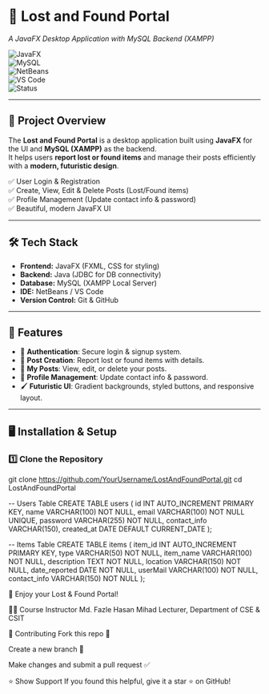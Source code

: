 # 🎯 Lost and Found Portal  
_A JavaFX Desktop Application with MySQL Backend (XAMPP)_  

![JavaFX](https://img.shields.io/badge/JavaFX-UI-blue?style=for-the-badge&logo=java)  
![MySQL](https://img.shields.io/badge/MySQL-Database-orange?style=for-the-badge&logo=mysql)  
![NetBeans](https://img.shields.io/badge/NetBeans-IDE-blue?style=for-the-badge&logo=apachenetbeanside)  
![VS Code](https://img.shields.io/badge/VSCode-Editor-blue?style=for-the-badge&logo=visualstudiocode)  
![Status](https://img.shields.io/badge/Status-Active-brightgreen?style=for-the-badge)  

---

## 📌 Project Overview  
The **Lost and Found Portal** is a desktop application built using **JavaFX** for the UI and **MySQL (XAMPP)** as the backend.  
It helps users **report lost or found items** and manage their posts efficiently with a **modern, futuristic design**.  

✅ User Login & Registration  
✅ Create, View, Edit & Delete Posts (Lost/Found items)  
✅ Profile Management (Update contact info & password)  
✅ Beautiful, modern JavaFX UI  

---

## 🛠️ Tech Stack  
- **Frontend:** JavaFX (FXML, CSS for styling)  
- **Backend:** Java (JDBC for DB connectivity)  
- **Database:** MySQL (XAMPP Local Server)  
- **IDE:** NetBeans / VS Code  
- **Version Control:** Git & GitHub  

---

## 🎨 Features  
- 🔐 **Authentication**: Secure login & signup system.  
- 📝 **Post Creation**: Report lost or found items with details.  
- 📂 **My Posts**: View, edit, or delete your posts.  
- 👤 **Profile Management**: Update contact info & password.  
- 🖌 **Futuristic UI**: Gradient backgrounds, styled buttons, and responsive layout.  

---

## 🖥️ Installation & Setup  

### 1️⃣ Clone the Repository  
git clone https://github.com/YourUsername/LostAndFoundPortal.git
cd LostAndFoundPortal


-- Users Table
CREATE TABLE users (
    id INT AUTO_INCREMENT PRIMARY KEY,
    name VARCHAR(100) NOT NULL,
    email VARCHAR(100) NOT NULL UNIQUE,
    password VARCHAR(255) NOT NULL,
    contact_info VARCHAR(150),
    created_at DATE DEFAULT CURRENT_DATE
);

-- Items Table
CREATE TABLE items (
    item_id INT AUTO_INCREMENT PRIMARY KEY,
    type VARCHAR(50) NOT NULL,
    item_name VARCHAR(100) NOT NULL,
    description TEXT NOT NULL,
    location VARCHAR(150) NOT NULL,
    date_reported DATE NOT NULL,
    userMail VARCHAR(100) NOT NULL,
    contact_info VARCHAR(150) NOT NULL
);

🎉 Enjoy your Lost & Found Portal!

👨‍🏫 Course Instructor
Md. Fazle Hasan Mihad
Lecturer, Department of CSE & CSIT

🤝 Contributing
Fork this repo 🍴

Create a new branch 🌱

Make changes and submit a pull request ✅

⭐ Show Support
If you found this helpful, give it a star ⭐ on GitHub!

